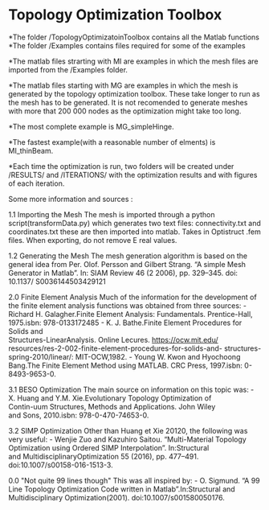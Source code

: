 # Topology Optimization Toolbox 

*The folder /TopologyOptimizatoinToolbox contains all the Matlab functions
*The folder /Examples contains files required for some of the examples

*The matlab files strarting with MI are examples in which the mesh files 
are imported from the /Examples folder. 

*The matlab files starting with MG are examples in which the mesh is 
generated by the topology optimization toolbox. These take longer to run 
as the mesh has to be generated. It is not recomended to generate meshes
with more that 200 000 nodes as the optimization might take too long. 

*The most complete example is MG_simpleHinge. 

*The fastest example(with a reasonable number of elments) is MI_thinBeam. 

*Each time the optimization is run, two folders will be created under 
/RESULTS/<folderName> and /ITERATIONS/<folderName> with the optimization 
results and with figures of each iteration.



Some more information and sources :
 
1.1 Importing the Mesh
	The mesh is imported through a python script(transformData.py) 
	which generates two text files: connectivity.txt and 
	coordinates.txt these are then imported into matlab. Takes in 
	Optistruct .fem files. When exporting, do not remove E real
	values. 

1.2 Generating the Mesh 
	The mesh generation algorithm is based on the general idea from 
	Per. Olof. Persson and Gilbert Strang. “A simple Mesh Generator in
	Matlab”. In: SIAM Review 46 (2 2006), pp. 329–345. doi: 10.1137/
	S0036144503429121

2.0 Finite Element Analysis
	Much of the information for the development of the finite element
	analysis functions was obtained from three sources: 
	- Richard  H.  Galagher.Finite  Element  Analysis:  Fundamentals. 
	  Prentice-Hall, 1975.isbn: 978-0133172485
	- K. J. Bathe.Finite  Element  Procedures  for  Solids  and  
	  Structures-LinearAnalysis. Online Lecures. https://ocw.mit.edu/
	  resources/res-2-002-finite-element-procedures-for-solids-and-
	  structures-spring-2010/linear/: MIT-OCW,1982.
	- Young W. Kwon and Hyochoong Bang.The Finite Element Method using
  	  MATLAB. CRC Press, 1997.isbn: 0-8493-9653-0.

3.1 BESO Optimization
	The main source on information on this topic was: 
	- X. Huang and Y.M. Xie.Evolutionary  Topology  Optimization  of  
	  Contin-uum  Structures,  Methods  and  Applications.  John  Wiley  
	  and  Sons,  2010.isbn: 978-0-470-74653-0.

3.2 SIMP Optimization
	Other than Huang et Xie 20120, the following was very useful: 
	- Wenjie Zuo and Kazuhiro Saitou. “Multi-Material Topology 
	Optimization using Ordered SIMP Interpolation”. In:Structural  
	and  MultidisciplinaryOptimization 55 (2016),  pp.  477–491.
	doi:10.1007/s00158-016-1513-3.


0.0 "Not quite 99 lines though"
	This was all inspired by: 
	- O. Sigmund. “A 99 Line Topology Optimization Code written in 
	  Matlab”.In:Structural and Multidisciplinary Optimization(2001).
	  doi:10.1007/s001580050176.









